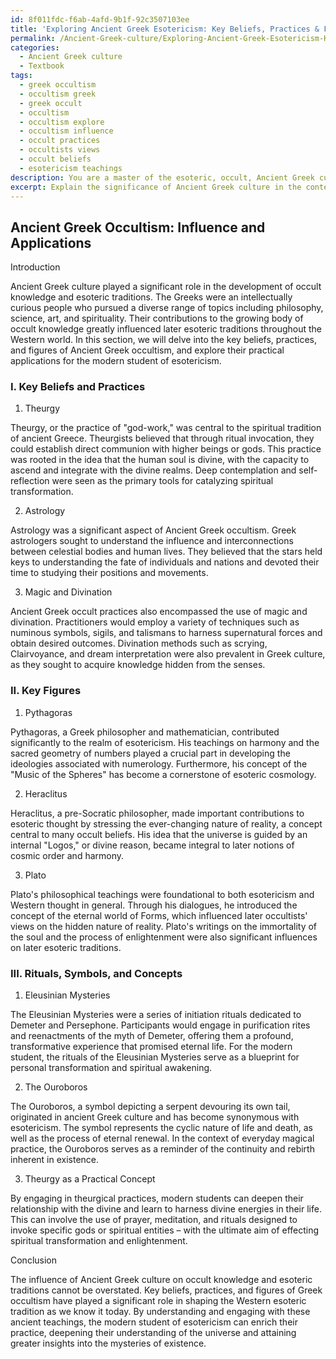 ```yaml
---
id: 8f011fdc-f6ab-4afd-9b1f-92c3507103ee
title: 'Exploring Ancient Greek Esotericism: Key Beliefs, Practices & Figures'
permalink: /Ancient-Greek-culture/Exploring-Ancient-Greek-Esotericism-Key-Beliefs-Practices-Figures/
categories:
  - Ancient Greek culture
  - Textbook
tags:
  - greek occultism
  - occultism greek
  - greek occult
  - occultism
  - occultism explore
  - occultism influence
  - occult practices
  - occultists views
  - occult beliefs
  - esotericism teachings
description: You are a master of the esoteric, occult, Ancient Greek culture and education, you have written many textbooks on the subject in ways that provide students with rich and deep understanding of the subject. You are being asked to write textbook-like sections on a topic and you do it with full context, explainability, and reliability in accuracy to the true facts of the topic at hand, in a textbook style that a student would easily be able to learn from, in a rich, engaging, and contextual way. Always include relevant context (such as formulas and history), related concepts, and in a way that someone can gain deep insights from.
excerpt: Explain the significance of Ancient Greek culture in the context of occult knowledge, detailing the key beliefs, practices, and figures that contributed to its influence on esoteric traditions. Include examples of specific rituals, symbols, or concepts associated with Ancient Greek occultism and how they can be practically applied by a student seeking deeper understanding and insight in their own magickal practice.
---
```


## Ancient Greek Occultism: Influence and Applications

Introduction

Ancient Greek culture played a significant role in the development of occult knowledge and esoteric traditions. The Greeks were an intellectually curious people who pursued a diverse range of topics including philosophy, science, art, and spirituality. Their contributions to the growing body of occult knowledge greatly influenced later esoteric traditions throughout the Western world. In this section, we will delve into the key beliefs, practices, and figures of Ancient Greek occultism, and explore their practical applications for the modern student of esotericism.

### I. Key Beliefs and Practices

1. Theurgy

Theurgy, or the practice of "god-work," was central to the spiritual tradition of ancient Greece. Theurgists believed that through ritual invocation, they could establish direct communion with higher beings or gods. This practice was rooted in the idea that the human soul is divine, with the capacity to ascend and integrate with the divine realms. Deep contemplation and self-reflection were seen as the primary tools for catalyzing spiritual transformation.

2. Astrology

Astrology was a significant aspect of Ancient Greek occultism. Greek astrologers sought to understand the influence and interconnections between celestial bodies and human lives. They believed that the stars held keys to understanding the fate of individuals and nations and devoted their time to studying their positions and movements.

3. Magic and Divination

Ancient Greek occult practices also encompassed the use of magic and divination. Practitioners would employ a variety of techniques such as numinous symbols, sigils, and talismans to harness supernatural forces and obtain desired outcomes. Divination methods such as scrying, Clairvoyance, and dream interpretation were also prevalent in Greek culture, as they sought to acquire knowledge hidden from the senses.

### II. Key Figures

1. Pythagoras

Pythagoras, a Greek philosopher and mathematician, contributed significantly to the realm of esotericism. His teachings on harmony and the sacred geometry of numbers played a crucial part in developing the ideologies associated with numerology. Furthermore, his concept of the "Music of the Spheres" has become a cornerstone of esoteric cosmology.

2. Heraclitus

Heraclitus, a pre-Socratic philosopher, made important contributions to esoteric thought by stressing the ever-changing nature of reality, a concept central to many occult beliefs. His idea that the universe is guided by an internal "Logos," or divine reason, became integral to later notions of cosmic order and harmony.

3. Plato

Plato's philosophical teachings were foundational to both esotericism and Western thought in general. Through his dialogues, he introduced the concept of the eternal world of Forms, which influenced later occultists' views on the hidden nature of reality. Plato's writings on the immortality of the soul and the process of enlightenment were also significant influences on later esoteric traditions.

### III. Rituals, Symbols, and Concepts

1. Eleusinian Mysteries

The Eleusinian Mysteries were a series of initiation rituals dedicated to Demeter and Persephone. Participants would engage in purification rites and reenactments of the myth of Demeter, offering them a profound, transformative experience that promised eternal life. For the modern student, the rituals of the Eleusinian Mysteries serve as a blueprint for personal transformation and spiritual awakening.

2. The Ouroboros

The Ouroboros, a symbol depicting a serpent devouring its own tail, originated in ancient Greek culture and has become synonymous with esotericism. The symbol represents the cyclic nature of life and death, as well as the process of eternal renewal. In the context of everyday magical practice, the Ouroboros serves as a reminder of the continuity and rebirth inherent in existence.

3. Theurgy as a Practical Concept

By engaging in theurgical practices, modern students can deepen their relationship with the divine and learn to harness divine energies in their life. This can involve the use of prayer, meditation, and rituals designed to invoke specific gods or spiritual entities – with the ultimate aim of effecting spiritual transformation and enlightenment.

Conclusion

The influence of Ancient Greek culture on occult knowledge and esoteric traditions cannot be overstated. Key beliefs, practices, and figures of Greek occultism have played a significant role in shaping the Western esoteric tradition as we know it today. By understanding and engaging with these ancient teachings, the modern student of esotericism can enrich their practice, deepening their understanding of the universe and attaining greater insights into the mysteries of existence.
